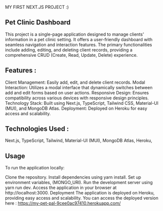 MY FIRST NEXT.JS PROJECT :) 


Pet Clinic Dashboard
-
This project is a single-page application designed to manage clients' information in a pet clinic setting. It offers a user-friendly dashboard with seamless navigation and interaction features. The primary functionalities include adding, editing, and deleting client records, providing a comprehensive CRUD (Create, Read, Update, Delete) experience.

Features : 
-
Client Management: Easily add, edit, and delete client records.
Modal Interaction: Utilizes a modal interface that dynamically switches between add and edit forms based on user actions.
Responsive Design: Ensures compatibility across various devices with responsive design principles.
Technology Stack: Built using Next.js, TypeScript, Tailwind CSS, Material-UI (MUI), and MongoDB Atlas.
Deployment: Deployed on Heroku for easy access and scalability.

Technologies Used : 
-
Next.js,
TypeScript,
Tailwind,
Material-UI (MUI),
MongoDB Atlas,
Heroku,

Usage
-
To run the application locally:

Clone the repository.
Install dependencies using yarn install.
Set up environment variables, (MONGO_URI).
Run the development server using yarn run dev.
Access the application in your browser at http://localhost:3000.
Deployment
The application is deployed on Heroku, providing easy access and scalability. You can access the deployed version here : https://my-pet-pal-9cee0ac97410.herokuapp.com/
